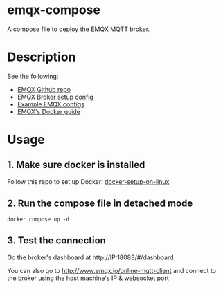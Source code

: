 # emqx-compose

A compose file to deploy the EMQX MQTT broker.

# Description
See the following:
- [EMQX Github repo](https://github.com/emqx/emqx)
- [EMQX Broker setup config](https://www.emqx.io/docs/en/v5.2/configuration/configuration.html)
- [Example EMQX configs](https://github.com/hivemq/hivemq-community-edition/tree/master/src/distribution/conf)
- [EMQX's Docker guide](https://www.emqx.io/docs/en/v5.2/deploy/install-docker.html#use-docker-compose-to-build-an-emqx-cluster)

# Usage
## 1. Make sure docker is installed
Follow this repo to set up Docker: [docker-setup-on-linux](https://github.com/rickyjericevich/docker-setup-on-linux)

## 2. Run the compose file in detached mode
```
docker compose up -d
```

## 3. Test the connection
Go the broker's dashboard at http://IP:18083/#/dashboard

You can also go to http://www.emqx.io/online-mqtt-client and connect to the broker using the host machine's IP & websocket port